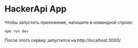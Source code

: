 # HackerApi App

Чтобы запустить приложение, напишите в командной строке:

```
npm run dev
```

После этого сервер запустится на http://localhost:3000/

